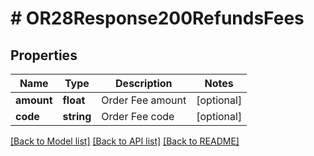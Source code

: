 # # OR28Response200RefundsFees

## Properties

Name | Type | Description | Notes
------------ | ------------- | ------------- | -------------
**amount** | **float** | Order Fee amount | [optional]
**code** | **string** | Order Fee code | [optional]

[[Back to Model list]](../../README.md#models) [[Back to API list]](../../README.md#endpoints) [[Back to README]](../../README.md)
